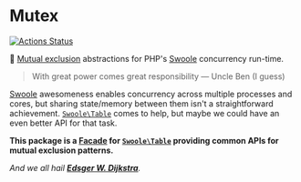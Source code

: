 # Mutex

[![Actions Status](https://github.com/leocavalcante/swoole-mutex/workflows/CI/badge.svg)](https://github.com/leocavalcante/swoole-mutex/actions)

🚦 [Mutual exclusion](https://en.wikipedia.org/wiki/Mutual_exclusion) abstractions for PHP's [Swoole](https://www.swoole.co.uk/) concurrency run-time.

> With great power comes great responsibility — Uncle Ben (I guess)

[Swoole](https://www.swoole.co.uk/) awesomeness enables concurrency across multiple processes and cores, but sharing state/memory between them isn't a straightforward achievement. [`Swoole\Table`](https://www.swoole.co.uk/docs/modules/swoole-table) comes to help, but maybe we could have an even better API for that task.

**This package is a [Facade](https://en.wikipedia.org/wiki/Facade_pattern) for [`Swoole\Table`](https://www.swoole.co.uk/docs/modules/swoole-table) providing common APIs for mutual exclusion patterns.**

_And we all hail [**Edsger W. Dijkstra**](https://en.wikipedia.org/wiki/Edsger_W._Dijkstra)._
